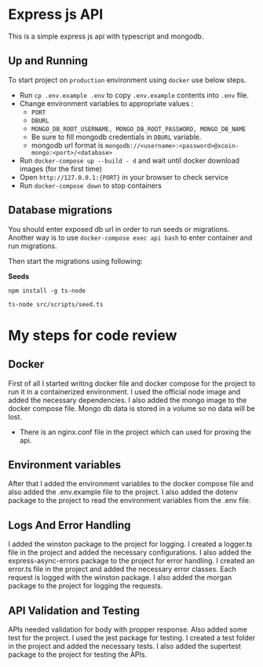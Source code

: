 # Express js API

This is a simple express js api with typescript and mongodb.

## Up and Running

To start project on `production` environment using `docker` use below steps.

-   Run `cp .env.example .env` to copy `.env.example` contents into `.env` file.
-   Change environment variables to appropriate values :
    -   `PORT`
    -   `DBURL`
    -   `MONGO_DB_ROOT_USERNAME, MONGO_DB_ROOT_PASSWORD, MONGO_DB_NAME`
    -   Be sure to fill mongodb credentials in `DBURL` variable.
    -   mongodb url format is `mongodb://<username>:<password>@xcoin-mongo:<port>/<database>`
-   Run `docker-compose up --build - d` and wait until docker download images (for the first time)
-   Open `http://127.0.0.1:{PORT}` in your browser to check service
-   Run `docker-compose down` to stop containers

## Database migrations

You should enter exposed db url in order to run seeds or migrations.
Another way is to use `docker-compose exec api bash` to enter container and run migrations.

Then start the migrations using following:

**Seeds**

```
npm install -g ts-node

ts-node src/scripts/seed.ts
```

# My steps for code review

## Docker

First of all I started writing docker file and docker compose for the project to run it in a containerized environment. I used the official node image and added the necessary dependencies. I also added the mongo image to the docker compose file. Mongo db data is stored in a volume so no data will be lost.

-   There is an nginx.conf file in the project which can used for proxing the api.

## Environment variables

After that I added the environment variables to the docker compose file and also added the .env.example file to the project. I also added the dotenv package to the project to read the environment variables from the .env file.

## Logs And Error Handling

I added the winston package to the project for logging. I created a logger.ts file in the project and added the necessary configurations. I also added the express-async-errors package to the project for error handling. I created an error.ts file in the project and added the necessary error classes.
Each request is logged with the winston package. I also added the morgan package to the project for logging the requests.

## API Validation and Testing

APIs needed validation for body with propper response. Also added some test for the project. I used the jest package for testing. I created a test folder in the project and added the necessary tests. I also added the supertest package to the project for testing the APIs.
